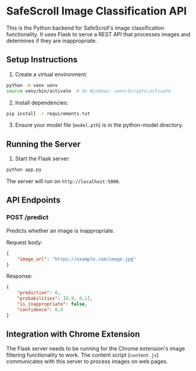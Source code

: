 # SafeScroll Image Classification API

This is the Python backend for SafeScroll's image classification functionality. It uses Flask to serve a REST API that processes images and determines if they are inappropriate.

## Setup Instructions

1. Create a virtual environment:
```bash
python -m venv venv
source venv/bin/activate  # On Windows: venv\Scripts\activate
```

2. Install dependencies:
```bash
pip install -r requirements.txt
```

3. Ensure your model file (`model.pth`) is in the python-model directory.

## Running the Server

1. Start the Flask server:
```bash
python app.py
```

The server will run on `http://localhost:5000`.

## API Endpoints

### POST /predict
Predicts whether an image is inappropriate.

Request body:
```json
{
    "image_url": "https://example.com/image.jpg"
}
```

Response:
```json
{
    "prediction": 0,
    "probabilities": [0.9, 0.1],
    "is_inappropriate": false,
    "confidence": 0.9
}
```

## Integration with Chrome Extension

The Flask server needs to be running for the Chrome extension's image filtering functionality to work. The content script (`content.js`) communicates with this server to process images on web pages. 